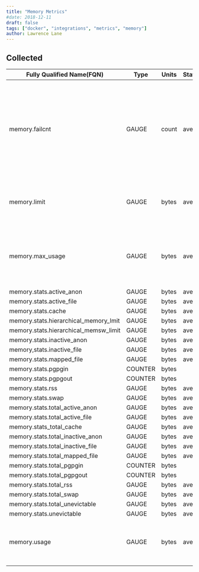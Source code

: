 ```yaml
---
title: "Memory Metrics"
#date: 2018-12-11
draft: false
tags: ["docker", "integrations", "metrics", "memory"]
author: Lawrence Lane
---
```


## Collected

| Fully Qualified Name(FQN)             | Type    | Units | Statistic* | BASE | CORR | Description                                                                                                                |
|---------------------------------------|---------|-------|------------|------|------|----------------------------------------------------------------------------------------------------------------------------|
| memory.failcnt                        | GAUGE   | count | average    | no   | no   | A count of the number of times that the container requested memory and failed to obtain it. This value should always be 0. |
| memory.limit                          | GAUGE   | bytes | average    | no   | no   | The total amount of memory available to the container.                                                                     |
| memory.max_usage                      | GAUGE   | bytes | average    | no   | no   | The maxiumum amount of memory the container has ever used.                                                                 |
| memory.stats.active_anon              | GAUGE   | bytes | average    | no   | no   |                                                                                                                            |
| memory.stats.active_file              | GAUGE   | bytes | average    | no   | no   |                                                                                                                            |
| memory.stats.cache                    | GAUGE   | bytes | average    | no   | no   |                                                                                                                            |
| memory.stats.hierarchical_memory_lmit | GAUGE   | bytes | average    | no   | no   |                                                                                                                            |
| memory.stats.hierarchical_memsw_limit | GAUGE   | bytes | average    | no   | no   |                                                                                                                            |
| memory.stats.inactive_anon            | GAUGE   | bytes | average    | no   | no   |                                                                                                                            |
| memory,stats.inactive_file            | GAUGE   | bytes | average    | no   | no   |                                                                                                                            |
| memory.stats.mapped_file              | GAUGE   | bytes | average    | no   | no   |                                                                                                                            |
| memory.stats.pgpgin                   | COUNTER | bytes |            | yes  | no   |                                                                                                                            |
| memory.stats.pgpgout                  | COUNTER | bytes |            | yes  | no   |                                                                                                                            |
| memory.stats.rss                      | GAUGE   | bytes | average    | yes  | no   |                                                                                                                            |
| memory.stats.swap                     | GAUGE   | bytes | average    | no   | no   |                                                                                                                            |
| memory.stats.total_active_anon        | GAUGE   | bytes | average    | yes  | no   |                                                                                                                            |
| memory.stats.total_active_file        | GAUGE   | bytes | average    | no   | no   |                                                                                                                            |
| memory.stats_total_cache              | GAUGE   | bytes | average    | no   | no   |                                                                                                                            |
| memory.stats.total_inactive_anon      | GAUGE   | bytes | average    | no   | no   |                                                                                                                            |
| memory.stats.total_inactive_file      | GAUGE   | bytes | average    | no   | no   |                                                                                                                            |
| memory.stats.total_mapped_file        | GAUGE   | bytes | average    | no   | no   |                                                                                                                            |
| memory.stats.total_pgpgin             | COUNTER | bytes |            | yes  | no   |                                                                                                                            |
| memory.stats.total_pgpgout            | COUNTER | bytes |            | yes  | no   |                                                                                                                            |
| memory.stats.total_rss                | GAUGE   | bytes | average    | yes  | no   |                                                                                                                            |
| memory.stats.total_swap               | GAUGE   | bytes | average    | no   | no   |                                                                                                                            |
| memory.stats.total_unevictable        | GAUGE   | bytes | average    | no   | no   |                                                                                                                            |
| memory.stats.unevictable              | GAUGE   | bytes | average    | no   | no   |                                                                                                                            |
| memory.usage                          | GAUGE   | bytes | average    | yes  | no   | The amount of memory currently being used by the container.                                                                |

